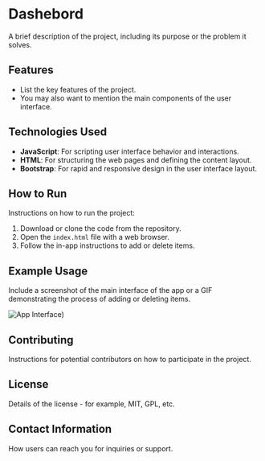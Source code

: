 # Dashebord

A brief description of the project, including its purpose or the problem it solves.

## Features

- List the key features of the project.
- You may also want to mention the main components of the user interface.

## Technologies Used

- **JavaScript**: For scripting user interface behavior and interactions.
- **HTML**: For structuring the web pages and defining the content layout.
- **Bootstrap**: For rapid and responsive design in the user interface layout.

## How to Run

Instructions on how to run the project:

1. Download or clone the code from the repository.
2. Open the `index.html` file with a web browser.
3. Follow the in-app instructions to add or delete items.

## Example Usage

Include a screenshot of the main interface of the app or a GIF demonstrating the process of adding or deleting items.

![App Interface](https://mo7ammad-safwat.github.io/dashebord/))

## Contributing

Instructions for potential contributors on how to participate in the project.

## License

Details of the license - for example, MIT, GPL, etc.

## Contact Information

How users can reach you for inquiries or support.
